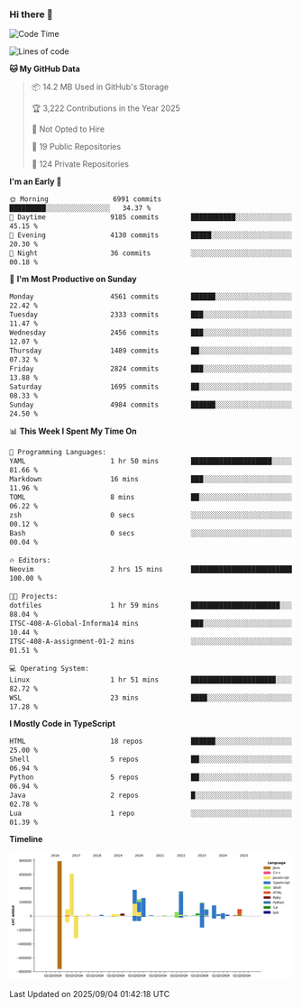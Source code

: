 ### Hi there 👋

<!--
**Clumsy-Coder/Clumsy-Coder** is a ✨ _special_ ✨ repository because its `README.md` (this file) appears on your GitHub profile.

Here are some ideas to get you started:

- 🔭 I’m currently working on ...
- 🌱 I’m currently learning ...
- 👯 I’m looking to collaborate on ...
- 🤔 I’m looking for help with ...
- 💬 Ask me about ...
- 📫 How to reach me: ...
- 😄 Pronouns: ...
- ⚡ Fun fact: ...
-->

<!-- anmol098/waka-readme-stats -->
<!--START_SECTION:waka-->
![Code Time](http://img.shields.io/badge/Code%20Time-1%2C334%20hrs%203%20mins-blue)

![Lines of code](https://img.shields.io/badge/From%20Hello%20World%20I%27ve%20Written-3.6%20million%20lines%20of%20code-blue)

**🐱 My GitHub Data** 

> 📦 14.2 MB Used in GitHub's Storage 
 > 
> 🏆 3,222 Contributions in the Year 2025
 > 
> 🚫 Not Opted to Hire
 > 
> 📜 19 Public Repositories 
 > 
> 🔑 124 Private Repositories 
 > 
**I'm an Early 🐤** 

```text
🌞 Morning                6991 commits        █████████░░░░░░░░░░░░░░░░   34.37 % 
🌆 Daytime                9185 commits        ███████████░░░░░░░░░░░░░░   45.15 % 
🌃 Evening                4130 commits        █████░░░░░░░░░░░░░░░░░░░░   20.30 % 
🌙 Night                  36 commits          ░░░░░░░░░░░░░░░░░░░░░░░░░   00.18 % 
```
📅 **I'm Most Productive on Sunday** 

```text
Monday                   4561 commits        ██████░░░░░░░░░░░░░░░░░░░   22.42 % 
Tuesday                  2333 commits        ███░░░░░░░░░░░░░░░░░░░░░░   11.47 % 
Wednesday                2456 commits        ███░░░░░░░░░░░░░░░░░░░░░░   12.07 % 
Thursday                 1489 commits        ██░░░░░░░░░░░░░░░░░░░░░░░   07.32 % 
Friday                   2824 commits        ███░░░░░░░░░░░░░░░░░░░░░░   13.88 % 
Saturday                 1695 commits        ██░░░░░░░░░░░░░░░░░░░░░░░   08.33 % 
Sunday                   4984 commits        ██████░░░░░░░░░░░░░░░░░░░   24.50 % 
```


📊 **This Week I Spent My Time On** 

```text
💬 Programming Languages: 
YAML                     1 hr 50 mins        ████████████████████░░░░░   81.66 % 
Markdown                 16 mins             ███░░░░░░░░░░░░░░░░░░░░░░   11.96 % 
TOML                     8 mins              ██░░░░░░░░░░░░░░░░░░░░░░░   06.22 % 
zsh                      0 secs              ░░░░░░░░░░░░░░░░░░░░░░░░░   00.12 % 
Bash                     0 secs              ░░░░░░░░░░░░░░░░░░░░░░░░░   00.04 % 

🔥 Editors: 
Neovim                   2 hrs 15 mins       █████████████████████████   100.00 % 

🐱‍💻 Projects: 
dotfiles                 1 hr 59 mins        ██████████████████████░░░   88.04 % 
ITSC-408-A-Global-Informa14 mins             ███░░░░░░░░░░░░░░░░░░░░░░   10.44 % 
ITSC-408-A-assignment-01-2 mins              ░░░░░░░░░░░░░░░░░░░░░░░░░   01.51 % 

💻 Operating System: 
Linux                    1 hr 51 mins        █████████████████████░░░░   82.72 % 
WSL                      23 mins             ████░░░░░░░░░░░░░░░░░░░░░   17.28 % 
```

**I Mostly Code in TypeScript** 

```text
HTML                     18 repos            ██████░░░░░░░░░░░░░░░░░░░   25.00 % 
Shell                    5 repos             ██░░░░░░░░░░░░░░░░░░░░░░░   06.94 % 
Python                   5 repos             ██░░░░░░░░░░░░░░░░░░░░░░░   06.94 % 
Java                     2 repos             █░░░░░░░░░░░░░░░░░░░░░░░░   02.78 % 
Lua                      1 repo              ░░░░░░░░░░░░░░░░░░░░░░░░░   01.39 % 
```



**Timeline**

![Lines of Code chart](https://raw.githubusercontent.com/Clumsy-Coder/Clumsy-Coder/main/assets/bar_graph.png)


 Last Updated on 2025/09/04 01:42:18 UTC
<!--END_SECTION:waka-->
